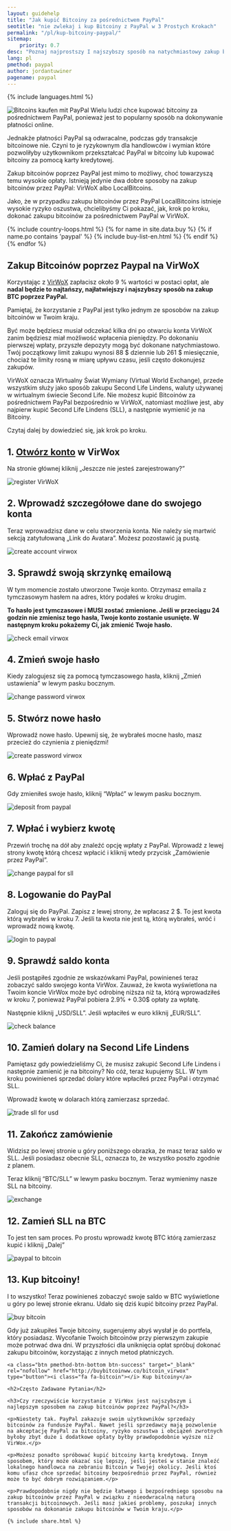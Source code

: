 ```yaml
---
layout: guidehelp
title: "Jak kupić Bitcoiny za pośrednictwem PayPal"
seotitle: "nie zwlekaj i kup Bitcoiny z PayPal w 3 Prostych Krokach"
permalink: "/pl/kup-bitcoiny-paypal/"
sitemap:
    priority: 0.7
desc: "Poznaj najprostszy I najszybszy sposób na natychmiastowy zakup bitcoinów z PayPal. Ten przewodnik krok po kroku wyjaśni Ci wszystko, co musisz o tym wiedzieć."  
lang: pl
pmethod: paypal
author: jordantuwiner
pagename: paypal
---
```

<div class="col-sm-12">

{% include languages.html %}

<p><img class="img-responsive halfimg-right" alt="Bitcoins kaufen mit PayPal" src="/img/icons/sepa.png"> Wielu ludzi chce kupować bitcoiny za pośrednictwem PayPal, ponieważ jest to popularny sposób na dokonywanie płatności online.</p>

<p>Jednakże płatności PayPal są odwracalne, podczas gdy transakcje bitcoinowe nie. Czyni to je ryzykownym dla handlowców i wymian które pozwoliłyby użytkownikom przekształcać PayPal w bitcoiny lub kupować bitcoiny za pomocą karty kredytowej.</p>

<p>Zakup bitcoinów poprzez PayPal jest mimo to możliwy, choć towarzyszą temu wysokie opłaty. Istnieją jedynie dwa dobre sposoby na zakup bitcoinów przez PayPal: VirWoX albo LocalBitcoins.</p>
 
<p>Jako, że w przypadku zakupu bitcoinów przez PayPal LocalBitcoins istnieje wysokie ryzyko oszustwa, chcielibyśmy Ci pokazać, jak, krok po kroku, dokonać zakupu bitcoinów za pośrednictwem PayPal w VirWoX.</p>

</div>

<div class="col-sm-12">
	{% include country-loops.html %}
	{% for name in site.data.buy %}
	{% if name.po contains 'paypal' %}
	{% include buy-list-en.html %}
	{% endif %}
	{% endfor %}
</div>

<div class="col-sm-12 small-large-break">
</div>


<div class="col-xs-12">
<h2 class="pp-header">Zakup Bitcoinów poprzez Paypal na VirWoX</h2>

<p>Korzystając z <a href="http://buybitcoinww.co/bitcoin_virwox" rel="nofollow" target="_blank">VirWoX</a> zapłacisz około 9 % wartości w postaci opłat, ale <b>nadal będzie to najtańszy, najłatwiejszy i najszybszy sposób na zakup BTC poprzez PayPal.</b></p> 

<p>Pamiętaj, że korzystanie z PayPal jest tylko jednym ze sposobów na zakup bitcoinów w Twoim kraju.</p>

<p>Być może będziesz musiał odczekać kilka dni po otwarciu konta VirWoX zanim będziesz miał możliwość wpłacenia pieniędzy. Po dokonaniu pierwszej wpłaty, przyszłe depozyty mogą być dokonane natychmiastowo. Twój początkowy limit zakupu wynosi 88 $ dziennie lub 261 $ miesięcznie, chociaż te limity rosną w miarę upływu czasu, jeśli często dokonujesz zakupów.</p>

<p>VirWoX oznacza Wirtualny Świat Wymiany (Virtual World Exchange), przede wszystkim służy jako sposób zakupu Second Life Lindens, waluty używanej w wirtualnym świecie Second Life. Nie możesz kupić Bitcoinów za pośrednictwem PayPal bezpośrednio w VirWoX, natomiast możliwe jest, aby najpierw kupić Second Life Lindens (SLL), a następnie wymienić je na Bitcoiny.</p>

<p>Czytaj dalej by dowiedzieć się, jak krok po kroku.</p>

<h2>1. <a href="http://buybitcoinww.co/bitcoin_virwox" rel="nofollow" target="_blank">Otwórz konto</a> w VirWox</h2> 

<p>Na stronie głównej kliknij „Jeszcze nie jesteś zarejestrowany?”</p> 

<p><img src="/img/paypaltobtc/1.png" alt="register VirWoX" class="img-responsive kb-helper" /></p> 

<h2 id="enter-the-details-for-your-account">2. Wprowadź szczegółowe dane do swojego konta</h2> 

<p>Teraz wprowadzisz dane w celu stworzenia konta. Nie należy się martwić sekcją zatytułowaną „Link do Avatara”. Możesz pozostawić ją pustą. </p> 

<p><img src="/img/paypaltobtc/2.png" alt="create account virwox" class="img-responsive kb-helper" /></p> 

<h2 id="check-your-email">3. Sprawdź swoją skrzynkę emailową</h2> 

<p>W tym momencie zostało utworzone Twoje konto. Otrzymasz emaila z tymczasowym hasłem na adres, który podałeś w kroku drugim.</p> 

<p><strong>To hasło jest tymczasowe i MUSI zostać zmienione. Jeśli w przeciągu 24 godzin nie zmienisz tego hasła, Twoje konto zostanie usunięte. W następnym kroku pokażemy Ci, jak zmienić Twoje hasło.</strong></p> 

<p><img src="/img/paypaltobtc/3.png" alt="check email virwox" class="img-responsive kb-helper" /></p> 

<h2 id="change-your-password">4. Zmień swoje hasło</h2> 

<p>Kiedy zalogujesz się za pomocą tymczasowego hasła, kliknij „Zmień ustawienia” w lewym pasku bocznym.</p> 

<p><img src="/img/paypaltobtc/4.png" alt="change password virwox" class="img-responsive kb-helper" /></p> 

<h2 id="create-a-new-password">5. Stwórz nowe hasło</h2> 

<p>Wprowadź nowe hasło. Upewnij się, że wybrałeś mocne hasło, masz przecież do czynienia z pieniędzmi!</p> 

<p><img src="/img/paypaltobtc/5.png" alt="create password virwox" class="img-responsive kb-helper" /></p> 

<h2 id="deposit-from-paypal">6. Wpłać z PayPal</h2> 

<p>Gdy zmieniłeś swoje hasło, kliknij “Wpłać” w lewym pasku bocznym.</p> 

<p><img src="/img/paypaltobtc/6.png" alt="deposit from paypal" class="img-responsive kb-helper" /></p> 

<h2 id="deposit-and-select-amount">7. Wpłać i wybierz kwotę</h2> 

<p>Przewiń trochę na dół aby znaleźć opcję wpłaty z PayPal. Wprowadź z lewej strony kwotę którą chcesz wpłacić i kliknij wtedy przycisk „Zamówienie przez PayPal”.</p> 

<p><img src="/img/paypaltobtc/7.png" alt="change paypal for sll" class="img-responsive kb-helper" /></p> 

<h2 id="login-to-paypal">8. Logowanie do PayPal</h2> 

<p>Zaloguj się do PayPal. Zapisz z lewej strony, że wpłacasz 2 $. To jest kwota którą wybrałeś w kroku 7. Jeśli ta kwota nie jest tą, którą wybrałeś, wróć i wprowadź nową kwotę.</p> 

<p><img src="/img/paypaltobtc/8.png" alt="login to paypal" class="img-responsive kb-helper" /></p> 

<h2 id="verify-acccount-balance">9. Sprawdź saldo konta</h2> 

<p>Jeśli postąpiłeś zgodnie ze wskazówkami PayPal, powinieneś teraz zobaczyć saldo swojego konta VirWox. Zauważ, że kwota wyświetlona na Twoim koncie VirWox może być odrobinę niższa niż ta, którą wprowadziłeś w kroku 7, ponieważ PayPal pobiera 2.9% + 0.30$ opłaty za wpłatę.</p> 

<p>Następnie kliknij „USD/SLL”. Jeśli wpłaciłeś w euro kliknij „EUR/SLL”.</p> 

<p><img src="/img/paypaltobtc/9.png" alt="check balance" class="img-responsive kb-helper" /></p> 

<h2 id="trade-usd-for-second-life-lindens">10. Zamień dolary na Second Life Lindens</h2> 

<p>Pamiętasz gdy powiedzieliśmy Ci, że musisz zakupić Second Life Lindens i następnie zamienić je na bitcoiny? No cóż, teraz kupujemy SLL. W tym kroku powinieneś sprzedać dolary które wpłaciłeś przez PayPal i otrzymać SLL.</p> 

<p>Wprowadź kwotę w dolarach którą zamierzasz sprzedać.</p> 

<p><img src="/img/paypaltobtc/10.png" alt="trade sll for usd" class="img-responsive kb-helper" /></p> 

<h2 id="complete-order">11. Zakończ zamówienie </h2> 

<p>Widzisz po lewej stronie u góry poniższego obrazka, że masz teraz saldo w SLL. Jeśli posiadasz obecnie SLL, oznacza to, że wszystko poszło zgodnie z planem.</p> 

<p>Teraz kliknij “BTC/SLL” w lewym pasku bocznym. Teraz wymienimy nasze SLL na bitcoiny. </p> 

<p><img src="/img/paypaltobtc/11.png" alt="exchange" class="img-responsive kb-helper" /></p> 

<h2 id="trade-sll-for-btc">12. Zamień SLL na BTC</h2> 

<p>To jest ten sam proces. Po prostu wprowadź kwotę BTC którą zamierzasz kupić i kliknij „Dalej”</p> 

<p><img src="/img/paypaltobtc/12.png" alt="paypal to bitcoin" class="img-responsive kb-helper" /></p> 

<h2 id="buy-bitcoin">13. Kup bitcoiny!</h2> 

<p>I to wszystko! Teraz powinieneś zobaczyć swoje saldo w BTC wyświetlone u góry po lewej stronie ekranu. Udało się dziś kupić bitcoiny przez PayPal.</p> 

<p><img src="/img/paypaltobtc/13.png" alt="buy bitcoin" class="img-responsive kb-helper" /></p> 

<p>Gdy już zakupiłeś Twoje bitcoiny, sugerujemy abyś wysłał je do portfela, który posiadasz. Wycofanie Twoich bitcoinów przy pierwszym zakupie może potrwać dwa dni. W przyszłości dla uniknięcia opłat spróbuj dokonać zakupu bitcoinów, korzystając z innych metod płatniczych.</p> 
	
	<a class="btn pmethod-btn-bottom btn-success" target="_blank" rel="nofollow" href="http://buybitcoinww.co/bitcoin_virwox" type="button"><i class="fa fa-bitcoin"></i> Kup bitcoiny</a>
	
	<h2>Często Zadawane Pytania</h2>
	
	<h3>Czy rzeczywiście korzystanie z VirWox jest najszybszym i najlepszym sposobem na zakup bitcoinów poprzez PayPal?</h3>
	
	<p>Niestety tak. PayPal zakazuje swoim użytkowników sprzedaży bitcoinów za fundusze PayPal. Nawet jeśli sprzedawcy mają pozwolenie na akceptację PayPal za bitcoiny, ryzyko oszustwa i obciążeń zwrotnych byłoby zbyt duże i dodatkowe opłaty byłby prawdopodobnie wyższe niż VirWox.</p>
	
	<p>Możesz ponadto spróbować kupić bitcoiny kartą kredytową. Innym sposobem, który może okazać się lepszy, jeśli jesteś w stanie znaleźć lokalnego handlowca na zebraniu Bitcoin w Twojej okolicy. Jeśli ktoś komu ufasz chce sprzedać bitcoiny bezpośrednio przez PayPal, również może to być dobrym rozwiązaniem.</p>
	
	<p>Prawdopodobnie nigdy nie będzie łatwego i bezpośredniego sposobu na zakup bitcoinów przez PayPal w związku z nieodwracalną naturą transakcji bitcoinowych. Jeśli masz jakieś problemy, poszukaj innych sposobów na dokonanie zakupu bitcoinów w Twoim kraju.</p>
	
	{% include share.html %}
</div>